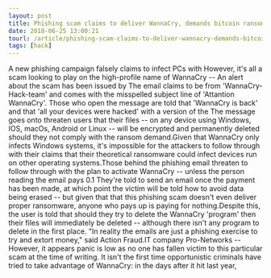```yaml
---
layout: post
title: Phishing scam claims to deliver WannaCry, demands bitcoin ransom
date: 2018-06-25 13:00:21
tourl: /article/phishing-scam-claims-to-deliver-wannacry-demands-bitcoin-ransom/
tags: [hack]
---
```

A new phishing campaign falsely claims to infect PCs with However, it's all a scam looking to play on the high-profile name of WannaCry -- An alert about the scam has been issued by The email claims to be from 'WannaCry-Hack-team' and comes with the misspelled subject line of 'Attantion WannaCry'. Those who open the message are told that 'WannaCry is back' and that 'all your devices were hacked' with a version of the The message goes onto threaten users that their files -- on any device using Windows, IOS, macOs, Android or Linux -- will be encrypted and permanently deleted should they not comply with the ransom demand.Given that WannaCry only infects Windows systems, it's impossible for the attackers to follow through with their claims that their theoretical ransomware could infect devices run on other operating systems.Those behind the phishing email threaten to follow through with the plan to activate WannaCry -- unless the person reading the email pays 0.1 They're told to send an email once the payment has been made, at which point the victim will be told how to avoid data being erased -- but given that that this phishing scam doesn't even deliver proper ransomware, anyone who pays up is paying for nothing.Despite this, the user is told that should they try to delete the WannaCry 'program' then their files will immediately be deleted -- although there isn't any program to delete in the first place. "In reality the emails are just a phishing exercise to try and extort money," said Action Fraud.IT company Pro-Networks -- However, it appears panic is low as no one has fallen victim to this particular scam at the time of writing. It isn't the first time opportunistic criminals have tried to take advantage of WannaCry: in the days after it hit last year, 
